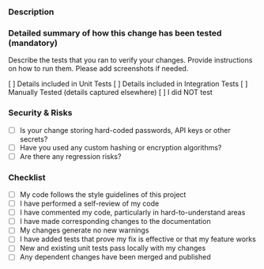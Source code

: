 <!-- markdownlint-disable first-line-heading -->

### Description

<!-- Provide a detailed summary of your change. Add reference links to design. -->

### Detailed summary of how this change has been tested (mandatory)

Describe the tests that you ran to verify your changes.
Provide instructions on how to run them.
Please add screenshots if needed.

[ ] Details included in Unit Tests
[ ] Details included in Integration Tests
[ ] Manually Tested (details captured elsewhere)
[ ] I did NOT test

### Security & Risks

- [ ] Is your change storing hard-coded passwords, API keys or other secrets?
- [ ] Have you used any custom hashing or encryption algorithms?
- [ ] Are there any regression risks?

### Checklist

- [ ] My code follows the style guidelines of this project
- [ ] I have performed a self-review of my code
- [ ] I have commented my code, particularly in hard-to-understand areas
- [ ] I have made corresponding changes to the documentation
- [ ] My changes generate no new warnings
- [ ] I have added tests that prove my fix is effective or that my feature works
- [ ] New and existing unit tests pass locally with my changes
- [ ] Any dependent changes have been merged and published

